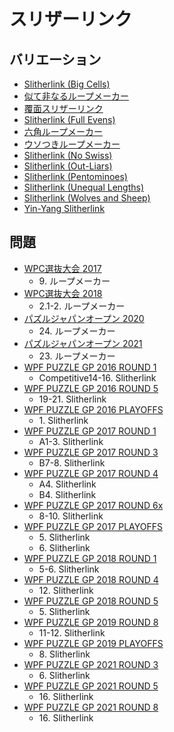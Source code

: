 # スリザーリンク

## バリエーション
- [Slitherlink (Big Cells)](slitherlink-bigcells.md)
- [似て非なるループメーカー](slitherlink-dual.md)
- [覆面スリザーリンク](slitherlink-encoded.md)
- [Slitherlink (Full Evens)](slitherlink-fullevens.md)
- [六角ループメーカー](slitherlink-hex.md)
- [ウソつきループメーカー](slitherlink-liars.md)
- [Slitherlink (No Swiss)](slitherlink-noswiss.md)
- [Slitherlink (Out-Liars)](slitherlink-outliars.md)
- [Slitherlink (Pentominoes)](slitherlink-pentominoes.md)
- [Slitherlink (Unequal Lengths)](slitherlink-unequallengths.md)
- [Slitherlink (Wolves and Sheep)](slitherlink-wolvesandsheep.md)
- [Yin-Yang Slitherlink](yinyang-slitherlink.md)

## 問題
- [WPC選抜大会 2017](../questions/jwpc2017.md)
	- 9\. ループメーカー
- [WPC選抜大会 2018](../questions/jwpc2018.md)
	- 2.1-2. ループメーカー
- [パズルジャパンオープン 2020](../questions/jwpc2020.md)
	- 24\. ループメーカー
- [パズルジャパンオープン 2021](../questions/jwpc2021.md)
	- 23\. ループメーカー
- [WPF PUZZLE GP 2016 ROUND 1](../questions/wpfpgp2016-1.md)
	- Competitive14-16. Slitherlink
- [WPF PUZZLE GP 2016 ROUND 5](../questions/wpfpgp2016-5.md)
	- 19-21. Slitherlink
- [WPF PUZZLE GP 2016 PLAYOFFS](../questions/wpfpgp2016-po.md)
	- 1\. Slitherlink
- [WPF PUZZLE GP 2017 ROUND 1](../questions/wpfpgp2017-1.md)
	- A1-3. Slitherlink
- [WPF PUZZLE GP 2017 ROUND 3](../questions/wpfpgp2017-3.md)
	- B7-8. Slitherlink
- [WPF PUZZLE GP 2017 ROUND 4](../questions/wpfpgp2017-4.md)
	- A4. Slitherlink
	- B4. Slitherlink
- [WPF PUZZLE GP 2017 ROUND 6x](../questions/wpfpgp2017-6x.md)
	- 8-10. Slitherlink
- [WPF PUZZLE GP 2017 PLAYOFFS](../questions/wpfpgp2017-po.md)
	- 5\. Slitherlink
	- 6\. Slitherlink
- [WPF PUZZLE GP 2018 ROUND 1](../questions/wpfpgp2018-1.md)
	- 5-6. Slitherlink
- [WPF PUZZLE GP 2018 ROUND 4](../questions/wpfpgp2018-4.md)
	- 12\. Slitherlink
- [WPF PUZZLE GP 2018 ROUND 5](../questions/wpfpgp2018-5.md)
	- 5\. Slitherlink
- [WPF PUZZLE GP 2019 ROUND 8](../questions/wpfpgp2019-8.md)
	- 11-12. Slitherlink
- [WPF PUZZLE GP 2019 PLAYOFFS](../questions/wpfpgp2019-po.md)
	- 8\. Slitherlink
- [WPF PUZZLE GP 2021 ROUND 3](../questions/wpfpgp2021-3.md)
	- 6\. Slitherlink
- [WPF PUZZLE GP 2021 ROUND 5](../questions/wpfpgp2021-5.md)
	- 16\. Slitherlink
- [WPF PUZZLE GP 2021 ROUND 8](../questions/wpfpgp2021-8.md)
	- 16\. Slitherlink
